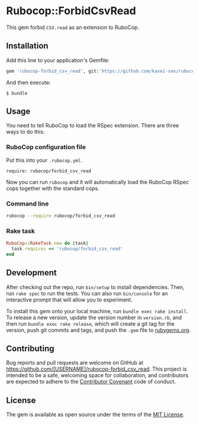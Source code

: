 # Rubocop::ForbidCsvRead

This gem forbid `CSV.read` as an extension to RuboCop.

## Installation

Add this line to your application's Gemfile:

```ruby
gem 'rubocop-forbid_csv_read', git:'https://github.com/kasei-san/rubocop-forbid_csv_read'
```

And then execute:

    $ bundle

## Usage

You need to tell RuboCop to load the RSpec extension. There are three
ways to do this:

### RuboCop configuration file

Put this into your `.rubocop.yml`.

```
require: rubocop/forbid_csv_read
```

Now you can run `rubocop` and it will automatically load the RuboCop RSpec
cops together with the standard cops.

### Command line

```bash
rubocop --require rubocop/forbid_csv_read
```

### Rake task

```ruby
RuboCop::RakeTask.new do |task|
  task.requires << 'rubocop/forbid_csv_read'
end
```

## Development

After checking out the repo, run `bin/setup` to install dependencies. Then, run `rake spec` to run the tests. You can also run `bin/console` for an interactive prompt that will allow you to experiment.

To install this gem onto your local machine, run `bundle exec rake install`. To release a new version, update the version number in `version.rb`, and then run `bundle exec rake release`, which will create a git tag for the version, push git commits and tags, and push the `.gem` file to [rubygems.org](https://rubygems.org).

## Contributing

Bug reports and pull requests are welcome on GitHub at https://github.com/[USERNAME]/rubocop-forbid_csv_read. This project is intended to be a safe, welcoming space for collaboration, and contributors are expected to adhere to the [Contributor Covenant](http://contributor-covenant.org) code of conduct.

## License

The gem is available as open source under the terms of the [MIT License](http://opensource.org/licenses/MIT).


